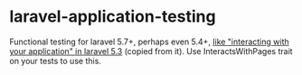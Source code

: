 # laravel-application-testing
Functional testing for laravel 5.7+, perhaps even 5.4+, [like "interacting with your application" in laravel 5.3](https://laravel.com/docs/5.3/application-testing#interacting-with-your-application) (copied from it). Use InteractsWithPages trait on your tests to use this.
